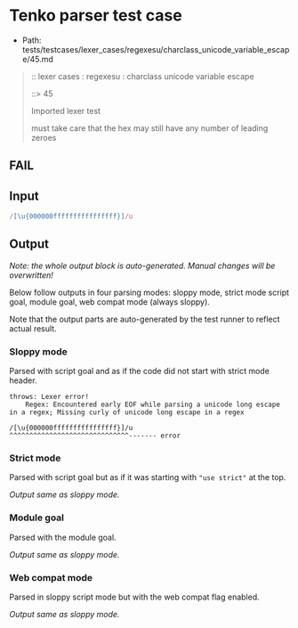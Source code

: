# Tenko parser test case

- Path: tests/testcases/lexer_cases/regexesu/charclass_unicode_variable_escape/45.md

> :: lexer cases : regexesu : charclass unicode variable escape
>
> ::> 45
>
> Imported lexer test
>
> must take care that the hex may still have any number of leading zeroes

## FAIL

## Input

`````js
/[\u{000000ffffffffffffffff}]/u
`````

## Output

_Note: the whole output block is auto-generated. Manual changes will be overwritten!_

Below follow outputs in four parsing modes: sloppy mode, strict mode script goal, module goal, web compat mode (always sloppy).

Note that the output parts are auto-generated by the test runner to reflect actual result.

### Sloppy mode

Parsed with script goal and as if the code did not start with strict mode header.

`````
throws: Lexer error!
    Regex: Encountered early EOF while parsing a unicode long escape in a regex; Missing curly of unicode long escape in a regex

/[\u{000000ffffffffffffffff}]/u
^^^^^^^^^^^^^^^^^^^^^^^^^^^^^^------- error
`````

### Strict mode

Parsed with script goal but as if it was starting with `"use strict"` at the top.

_Output same as sloppy mode._

### Module goal

Parsed with the module goal.

_Output same as sloppy mode._

### Web compat mode

Parsed in sloppy script mode but with the web compat flag enabled.

_Output same as sloppy mode._

